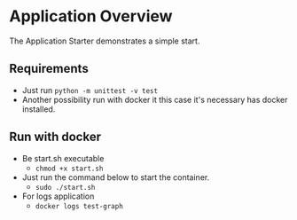 # Application Overview

The Application Starter demonstrates a simple start.

## Requirements 
- Just run `python -m unittest -v test`
- Another possibility run with docker it this case it's  necessary has docker 
installed.


## Run with docker
- Be start.sh executable 
    - `chmod +x start.sh`
- Just run the command below to start the container. 
    - `sudo ./start.sh`
- For logs application 
    - `docker logs test-graph`

